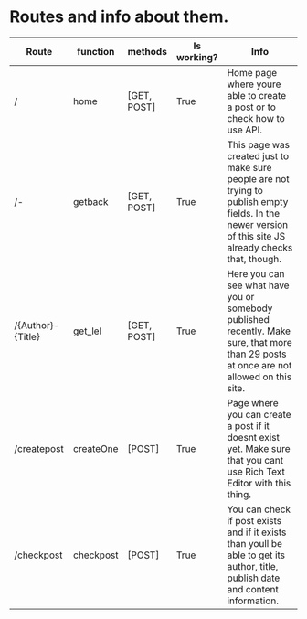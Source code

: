 # Routes and info about them.

| Route | function | methods | Is working? | Info |
| ------------- | -------- | -------- | -------- | ------------ |
| / | home | [GET, POST] | True | Home page where youre able to create a post or to check how to use API. |
| /- | getback | [GET, POST] | True | This page was created just to make sure people are not trying to publish empty fields. In the newer version of this site JS already checks that, though. |
| /{Author}-{Title} | get_lel | [GET, POST] | True | Here you can see what have you or somebody published recently. Make sure, that more than 29 posts at once are not allowed on this site. |
| /createpost | createOne | [POST] | True | Page where you can create a post if it doesnt exist yet. Make sure that you cant use Rich Text Editor with this thing. |
| /checkpost | checkpost | [POST] | True | You can check if post exists and if it exists than youll be able to get its author, title, publish date and content information. |
